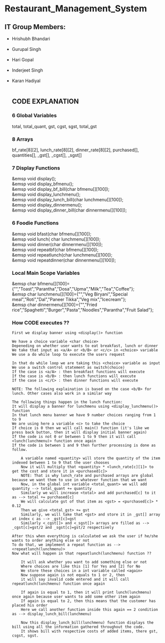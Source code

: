 # Restaurant_Management_System  
 <h2>IT Group Members:  </h2>
<ul>
<li>Hrishubh Bhandari</li>  <br />  
<li>Gurupal Singh</li>    <br />
<li>Hari Gopal</li>  <br />
<li>Inderjeet Singh</li>  <br />
<li>Karan Hadiyal</li>  <br />

<h2>CODE EXPLANATION</h2>

<h3>6 Global Variables</h3>
    total, total_quant, gst, cgst, sgst, total_gst

<h3>8 Arrays</h3>
    bf_rate[8][2], lunch_rate[8][2], dinner_rate[8][2], purchased[], quantities[], _gst[], _cgst[], _sgst[]

<h3>7 Display Functions</h3>
    &emsp void display();<br />
    &emsp void display_bfmenu();<br />
    &emsp void display_bf_bill(char bfmenu[][100]);<br />
    &emsp void display_lunchmenu();<br />
    &emsp void display_lunch_bill(char lunchmenu[][100]);<br />
    &emsp void display_dinnermenu();<br />
    &emsp void display_dinner_bill(char dinnermenu[][100]);<br />

<h3>6 Foodie Functions</h3>
    &emsp void bfast(char bfmenu[][100]);<br />
    &emsp void lunch( char lunchmenu[][100]);<br />
    &emsp void dinner(char dinnermenu[][100]);<br />
    &emsp void repeatbf(char bfmenu[][100]);<br />
    &emsp void repeatlunch(char lunchmenu[][100]);<br />
    &emsp void repeatdinner(char dinnermenu[][100]);<br />

<h3>Local Main Scope Variables</h3>
    &emsp char bfmenu[][100]={"","Toast","Parantha","Dosa","Upma","Milk","Tea","Coffee"};<br />
    &emsp char lunchmenu[][100]={"","Veg Biryani","Special meal","Roti","Dal","Paneer Tikka","Veg mix","Icecream"};<br />
    &emsp char dinnermenu[][100]={"","Fried rice","Spaghetti","Burger","Pasta","Noodles","Parantha","Fruit Salad"};<br />

<h3>How CODE executes ??</h3><!>
	
	First we display banner using <display()> function
	
	We have a choice variable <char choice>
	Depeneding on whether user wants to eat breakfast, lunch or dinner
	We take that input as <a/A> or <b/B> or <c/c> in <choice> variable
	We use a do while loop to execute the users request 
	
	In that do while loop we are taking this <choice> variable as input
	We use a switch control statement as switch(choice)
	If the case is <a/A> : then breakfast functions will execute
	If the case is <b/B> : then lunch functions will execute
	If the case is <c/C> : then dinner functions will execute

	NOTE: The following explaination is based on the case <b/B> for lunch. Other cases also work in a similar way

	The following things happen in the lunch function:
	It will display a banner for lunchmenu using <display_lunchmenu()> function
	In that lunch menu banner we have 9 number choices ranging from 1 to 9	
	We are using here a variable <c> to take the choice
	If choice is 0 then we will call main() function (it's like we press back button, then it will display initial banner again)
	If the code is not 0 or between 1 to 9 then it will call <lunch(lunchmenu)> function once again
	If the code is between 1 and 9 then further processing is done as follow. 

		A variable named <quantity> will store the quantity of the item indexed between 1 to 9 that the user chooses
		Now it will multiply that <quantity> * <lunch_rate[c][1]> to get the cost and store it in <purchased[c]>
		NOTE: That is why lunch_rate and purchased arrays are global because we want them to use in whatever function that we want
		Now, in the global int variable <total_quant> we will add quantity --> total_quant += quantity
		Similarly we will increase <total> and add purchased[c] to it as --> total += purchased[c]
		We will calculate gst of that item as <gst> = <purchased[c]> * 0.12
		Then we give <total_gst> += gst
		Similarly, we will take that <gst> and store it in _gst[] array at index c as --> _gst[c]=gst
		Similarly <_cgst[]> and <_sgst[]> arrays are filled as --> _cgst[c]=gst/2 and _sgst[c]=gst/2 respectively

	After this when everything is calculated we ask the user if he/she wants to order anything else or not
	To do that, we implement a repeat function as --> <repeatlunch(lunchmenu)>
	Now what will happen in that repeatlunch(lunchmenu) function ??

		It will ask whether you want to add something else or not
		Where choices are like this [1] for Yes and [2] for No
		We store these choices in a int variable called <again>
		Now suppose again is not equals to 1 or 2, then
		it will say invalid code entered and it will call repeatlunch(lunchmenu) function once again

		If again is equal to 1, then it will print lunch(lunchmenu) once again because user wants to add some other item again
		If again is equal to 2, then this means that the customer has placed his order 
		Here we call another function inside this again == 2 condition as --> display_lunch_bill(lunchmenu)

		Now this display_lunch_bill(lunchmenu) function displays the bill using all the information gathered throughout the code.
		It shows bill with respective costs of added items, there gst, csgst, sgst.

